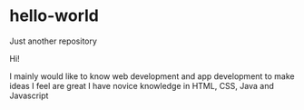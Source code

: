 # hello-world
Just another repository 

Hi!

I mainly would like to know web development and app development to make ideas I feel are great
I have novice knowledge in HTML, CSS, Java and Javascript
